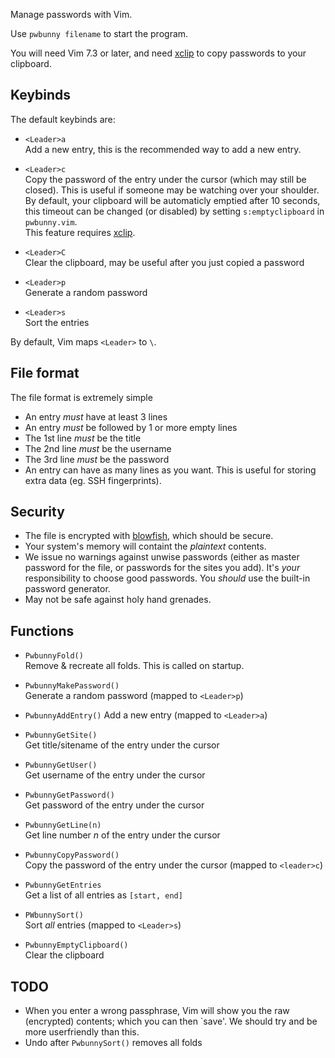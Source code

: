 Manage passwords with Vim.

Use `pwbunny filename` to start the program.

You will need Vim 7.3 or later, and need [xclip][xclip] to copy passwords to
your clipboard.


Keybinds
--------
The default keybinds are:

- `<Leader>a`  
Add a new entry, this is the recommended way to add a new entry.

- `<Leader>c`  
Copy the password of the entry under the cursor (which may still be
closed). This is useful if someone may be watching over your shoulder.  
By default, your clipboard will be automaticly emptied after 10 seconds, this
timeout can be changed (or disabled) by setting `s:emptyclipboard` in
`pwbunny.vim`.  
This feature requires [xclip][xclip].

- `<Leader>C`  
Clear the clipboard, may be useful after you just copied a password

- `<Leader>p`  
Generate a random password

- `<Leader>s`  
Sort the entries

By default, Vim maps `<Leader>` to `\`.


File format
-----------
The file format is extremely simple

- An entry *must* have at least 3 lines
- An entry *must* be followed by 1 or more empty lines
- The 1st line *must* be the title
- The 2nd line *must* be the username
- The 3rd line *must* be the password
- An entry can have as many lines as you want. This is useful for storing extra
  data (eg. SSH fingerprints).


Security
--------
- The file is encrypted with [blowfish][blf], which should be secure.
- Your system's memory will containt the *plaintext* contents.
- We issue no warnings against unwise passwords (either as master password for
  the file, or passwords for the sites you add). It's *your* responsibility to
  choose good passwords. You *should* use the built-in password generator.
- May not be safe against holy hand grenades.


Functions
---------
- `PwbunnyFold()`  
Remove & recreate all folds. This is called on startup.

- `PwbunnyMakePassword()`  
Generate a random password (mapped to `<Leader>p`)

- `PwbunnyAddEntry()`
Add a new entry (mapped to `<Leader>a`)

- `PwbunnyGetSite()`  
Get title/sitename of the entry under the cursor

- `PwbunnyGetUser()`  
Get username of the entry under the cursor

- `PwbunnyGetPassword()`  
Get password of the entry under the cursor

- `PwbunnyGetLine(n)`  
Get line number *n* of the entry under the cursor

- `PwbunnyCopyPassword()`  
Copy the password of the entry under the cursor (mapped to `<leader>c`)

- `PwbunnyGetEntries`  
Get a list of all entries as `[start, end]`

- `PWbunnySort()`  
Sort *all* entries (mapped to `<Leader>s`)

- `PwbunnyEmptyClipboard()`  
Clear the clipboard


TODO
----
- When you enter a wrong passphrase, Vim will show you the raw (encrypted)
  contents; which you can then `save'. We should try and be more userfriendly
  than this.
- Undo after `PwbunnySort()` removes all folds


[blf]: http://en.wikipedia.org/wiki/Blowfish_(cipher)
[xclip]: http://sourceforge.net/projects/xclip
